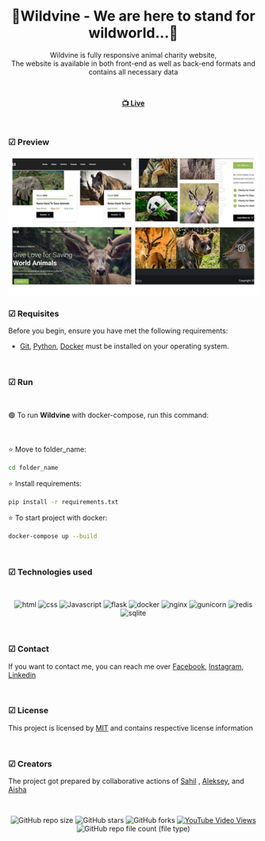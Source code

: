 <div align="center">

  <h1 align="center">🐼Wildvine - We are here to stand for wildworld...🐼</h1>

  Wildvine is fully responsive animal charity website, <br /> The website is available in both front-end as well as back-end formats and contains all necessary data

<br>

  <a href=""><strong> 📺 Live</strong></a> 

</div>

<br />

### ☑ Preview

![wildvine](./desktop-image/wild_desktop.jpg "wildvine")

### ☑ Requisites

Before you begin, ensure you have met the following requirements:

* [Git](https://git-scm.com/downloads "Download Git"), [Python](https://www.python.org/downloads/), [Docker](https://www.docker.com/products/docker-desktop/) must be installed on your operating system.

<br>

### ☑ Run 

<br>

🟢 To run **Wildvine** with docker-compose, run this command:

<br>

⭐ Move to folder_name:

```bash
cd folder_name
```
⭐ Install requirements:

```bash
pip install -r requirements.txt
```
⭐ To start project with docker:

```bash
docker-compose up --build
```

<br>


### ☑ Technologies used

<br>

<div align="center">

![html](https://img.shields.io/badge/html-yellow?logo=html5)
![css](https://img.shields.io/badge/css-blue?logo=css3)
![Javascript](https://img.shields.io/badge/JavaScript-darkgreen?logo=javascript)
![flask](https://img.shields.io/badge/flask-blue?logo=flask)
![docker](https://img.shields.io/badge/docker-yellow?logo=docker)
![nginx](https://img.shields.io/badge/nginx-green?logo=nginx)
![gunicorn](https://img.shields.io/badge/gunicorn-%20pink?logo=gunicorn)
![redis](https://img.shields.io/badge/redis-green?logo=redis)
![sqlite](https://img.shields.io/badge/SQLite3-blue?logo=sqlite)

</div>

<br>

### ☑ Contact

If you want to contact me, you can reach me over [Facebook](https://www.facebook.com/profile.php?id=61552988346259&mibextid=ZbWKwL), [Instagram](https://www.instagram.com/uluxanova_.a?igsh=d28zMW50ZXU0Z3Ny), [Linkedin](https://www.linkedin.com/in/ay%C5%9F%C9%99-u-8b37b8219?utm_source=share&utm_campaign=share_via&utm_content=profile&utm_medium=android_app)

<br>

### ☑ License

This project is licensed by [MIT](https://choosealicense.com/licenses/mit/) and contains respective license information


<br>

### ☑ Creators

The project got prepared by collaborative actions of [Sahil](https://github.com/salahlisahil) , [Aleksey](https://github.com/alexop89056), and [Aisha](https://github.com/AysheUlukhan)

<br>

<div align="center">
  
  ![GitHub repo size](https://img.shields.io/github/repo-size/AysheUlukhan/wildvine)
  ![GitHub stars](https://img.shields.io/github/stars/AysheUlukhan/wildvine?style=social)
  ![GitHub forks](https://img.shields.io/github/forks/AysheUlukhan/wildvine?style=social)
  [![YouTube Video Views](https://img.shields.io/youtube/views/xwXGdpRuSiQ?style=social)](https://youtube.com)
  ![GitHub repo file count (file type)](https://img.shields.io/github/directory-file-count/AysheUlukhan/wildvine)


</div>
